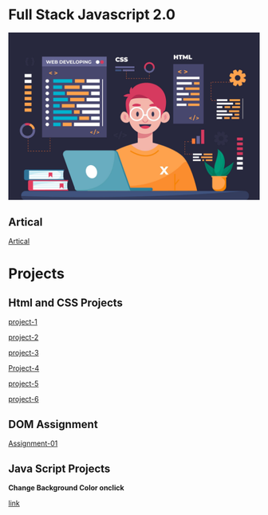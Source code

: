 # Full Stack Javascript 2.0

![image](./HtmlAndCss%20Assignment/12063795_4884785.jpg)

## Artical

[Artical](https://hashnode.com/@Sbhandari2608)

# Projects

## Html and CSS Projects

[project-1](https://sprightly-manatee-3f7809.netlify.app/)

[project-2](https://sprightly-manatee-3f7809.netlify.app/)

[project-3](<./HtmlAndCss%20Assignment/FSJS%202.0%20Project%2003/Screenshot%20(180).png>)

[Project-4](<./HtmlAndCss%20Assignment/FSJS%202.0%20Project%2004/Screenshot%20(181).png>)

[project-5](<./HtmlAndCss%20Assignment/FSJS_2.0_Project%2005/Screenshot%20(182).png>)

[project-6](<./HtmlAndCss%20Assignment/FSJS_2.0_Project%2006/Screenshot%20(185).png>)

## DOM Assignment

[Assignment-01](./DOM%20Assignment/DOM%20Assignments%202.0%20Batch%20copy/DOM%20Assignment%202.0%201%2C2%2C3/Readme.md)

## Java Script Projects

**Change Background Color onclick**

[link](https://cbackgrond.netlify.app/)
